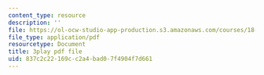 ```yaml
---
content_type: resource
description: ''
file: https://ol-ocw-studio-app-production.s3.amazonaws.com/courses/18-s096-topics-in-mathematics-with-applications-in-finance-fall-2013/837c2c22169cc2a4bad07f4904f7d661_55OXxe_ix2o.pdf
file_type: application/pdf
resourcetype: Document
title: 3play pdf file
uid: 837c2c22-169c-c2a4-bad0-7f4904f7d661
---
```

